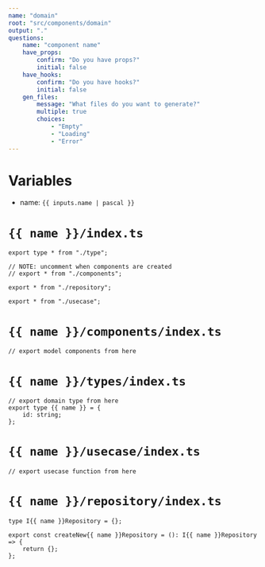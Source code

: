 ```yaml
---
name: "domain"
root: "src/components/domain"
output: "."
questions:
    name: "component name"
    have_props:
        confirm: "Do you have props?"
        initial: false
    have_hooks:
        confirm: "Do you have hooks?"
        initial: false
    gen_files:
        message: "What files do you want to generate?"
        multiple: true
        choices:
            - "Empty"
            - "Loading"
            - "Error"
---
```


# Variables

-   name: `{{ inputs.name | pascal }}`

# `{{ name }}/index.ts`

```tsx
export type * from "./type";

// NOTE: uncomment when components are created
// export * from "./components";

export * from "./repository";

export * from "./usecase";
```

# `{{ name }}/components/index.ts`

```tsx
// export model components from here
```

# `{{ name }}/types/index.ts`

```tsx
// export domain type from here
export type {{ name }} = {
    id: string;
};
```

# `{{ name }}/usecase/index.ts`

```tsx
// export usecase function from here
```

# `{{ name }}/repository/index.ts`

```tsx
type I{{ name }}Repository = {};

export const createNew{{ name }}Repository = (): I{{ name }}Repository => {
    return {};
};
```

